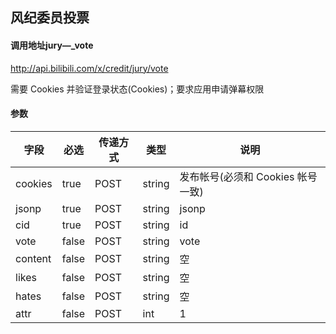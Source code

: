 ## 风纪委员投票

#### 调用地址jury—_vote

http://api.bilibili.com/x/credit/jury/vote

需要 Cookies 并验证登录状态(Cookies)；要求应用申请弹幕权限

#### 参数

|字段|必选|传递方式|类型|说明|
|----|----|--------|----|----|
|cookies|true|POST|string|发布帐号(必须和 Cookies 帐号一致)|
|jsonp|true|POST|string|jsonp|
|cid|true|POST|string|id|
|vote|false|POST|string|vote|
|content|false|POST|string|空|
|likes|false|POST|string|空|
|hates|false|POST|string|空|
|attr|false|POST|int|1|
